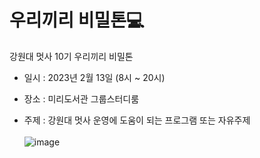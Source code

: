 # 우리끼리 비밀톤💻
강원대 멋사 10기 우리끼리 비밀톤 <br>
* 일시 : 2023년 2월 13일 (8시 ~ 20시) <br>
- 장소 : 미리도서관 그룹스터디룸 <br>
+ 주제 : 강원대 멋사 운영에 도움이 되는 프로그램 또는 자유주제 <br> <br>
![image](https://user-images.githubusercontent.com/80823659/218391522-d83a168d-007d-4451-b7bf-102faad1df65.png)
